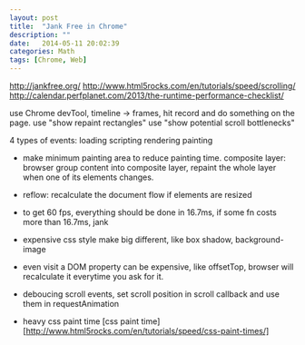 ```yaml
---
layout: post
title:  "Jank Free in Chrome"
description: ""
date:   2014-05-11 20:02:39
categories: Math
tags: [Chrome, Web]
---
```

http://jankfree.org/
http://www.html5rocks.com/en/tutorials/speed/scrolling/
http://calendar.perfplanet.com/2013/the-runtime-performance-checklist/

use Chrome devTool, timeline -> frames, hit record and do something on the page.
use "show repaint rectangles"
use "show potential scroll bottlenecks"

4 types of events: loading scripting rendering painting

- make minimum painting area to reduce painting time.
composite layer: browser group content into composite layer, repaint the whole layer when one of its elements changes.

- reflow: recalculate the document flow if elements are resized

- to get 60 fps, everything should be done in 16.7ms, if some fn costs more than 16.7ms, jank

- expensive css style make big different, like box shadow, background-image

- even visit a DOM property can be expensive, like offsetTop, browser will recalculate it everytime you ask for it.

- deboucing scroll events, set scroll position in scroll callback and use them in requestAnimation

- heavy css paint time [css paint time][http://www.html5rocks.com/en/tutorials/speed/css-paint-times/]